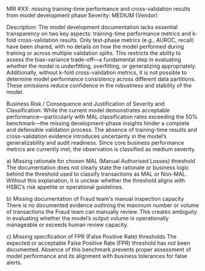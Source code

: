 
MRI #XX: missing training-time performance and cross-validation results from model development phase
Severity: MEDIUM (Vendor)

Description:
The model development documentation lacks essential transparency on two key aspects: training-time performance metrics and k-fold cross-validation results. Only test-phase metrics (e.g., AUROC, recall) have been shared, with no details on how the model performed during training or across multiple validation splits. This restricts the ability to assess the bias-variance trade-off—a fundamental step in evaluating whether the model is underfitting, overfitting, or generalizing appropriately. Additionally, without k-fold cross-validation metrics, it is not possible to determine model performance consistency across different data partitions. These omissions reduce confidence in the robustness and stability of the model.

Business Risk / Consequence and Justification of Severity and Classification:
While the current model demonstrates acceptable performance—particularly with MAL classification rates exceeding the 50% benchmark—the missing development-phase insights hinder a complete and defensible validation process. The absence of training-time results and cross-validation evidence introduces uncertainty in the model’s generalizability and audit readiness. Since core business performance metrics are currently met, the observation is classified as medium severity.

a) Missing rationale for chosen MAL (Manual Authorised Losses) threshold
The documentation does not clearly state the rationale or business logic behind the threshold used to classify transactions as MAL or Non-MAL. Without this explanation, it is unclear whether the threshold aligns with HSBC’s risk appetite or operational guidelines.

b) Missing documentation of Fraud team's manual inspection capacity
There is no documented evidence outlining the maximum number or volume of transactions the Fraud team can manually review. This creates ambiguity in evaluating whether the model’s output volume is operationally manageable or exceeds human review capacity.

c) Missing specification of FPR (False Positive Rate) thresholds
The expected or acceptable False Positive Rate (FPR) threshold has not been documented. Absence of this benchmark prevents proper assessment of model performance and its alignment with business tolerances for false alerts.
